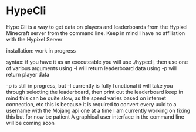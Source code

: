 # HypeCli
Hype Cli is a way to get data on players and leaderboards from the Hypixel Minecraft server from the command line. 
Keep in mind I have no affiliation with the Hypixel Server

installation:
  work in progress
  
 syntax: if you have it as an executeable you will use ./hypecli, then use one of various arguments
 using -l will return leaderboard data
 using -p will return player data
 
 -p is still in progress, but -l currently is fully functional
 it will take you through selecting the leaderboard, then print out the leaderboard
 keep in mind this can be quite slow, as the speed varies based on internet connection, etc
 this is because it is required to convert every uuid to a username with the Mojang api one at a time
 I am currently working on fixing this but for now be patient
 A graphical user interface in the command line will be coming soon
